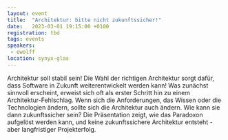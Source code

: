 ```yaml
---
layout: event
title:  "Architektur: bitte nicht zukunftssicher!"
date:   2023-03-01 19:15:00 +0100
registration: tbd
tags: events
speakers:
 - ewolff
location: synyx-glas
---
```


Architektur soll stabil sein! Die Wahl der richtigen Architektur sorgt dafür, dass Software in Zukunft weiterentwickelt werden kann! Was zunächst sinnvoll erscheint, erweist sich oft als erster Schritt hin zu einem Architektur-Fehlschlag. Wenn sich die Anforderungen, das Wissen oder die Technologien ändern, sollte sich die Architektur auch ändern. Wie kann sie dann zukunftssicher sein? Die Präsentation zeigt, wie das Paradoxon aufgelöst werden kann, und keine zukunftssichere Architektur entsteht - aber langfristiger Projekterfolg.
